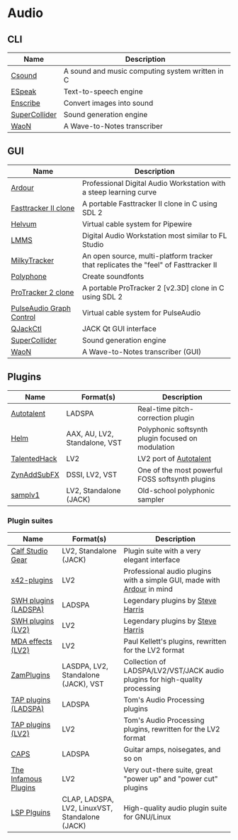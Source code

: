 # Audio

## CLI

| Name | Description |
| - | - |
| [Csound](https://github.com/csound/csound) | A sound and music computing system written in C |
| [ESpeak](https://github.com/espeak-ng/espeak-ng) | Text-to-speech engine |
| [Enscribe](https://github.com/sysrq-reisub/enscribe) | Convert images into sound |
| [SuperCollider](https://github.com/supercollider/supercollider) | Sound generation engine |
| [WaoN](https://github.com/kichiki/WaoN) | A Wave-to-Notes transcriber |

## GUI

| Name | Description |
| - | - |
| [Ardour](https://github.com/Ardour/ardour) | Professional Digital Audio Workstation with a steep learning curve |
| [Fasttracker II clone](https://github.com/8bitbubsy/ft2-clone) | A portable Fasttracker II clone in C using SDL 2 |
| [Helvum](https://gitlab.freedesktop.org/pipewire/helvum) | Virtual cable system for Pipewire |
| [LMMS](https://github.com/LMMS/lmms) | Digital Audio Workstation most similar to FL Studio |
| [MilkyTracker](https://github.com/milkytracker/MilkyTracker) | An open source, multi-platform tracker that replicates the "feel" of Fasttracker II |
| [Polyphone](https://github.com/davy7125/polyphone) | Create soundfonts |
| [ProTracker 2 clone](https://github.com/8bitbubsy/pt2-clone) | A portable ProTracker 2 [v2.3D] clone in C using SDL 2 |
| [PulseAudio Graph Control](https://github.com/futpib/pagraphcontrol) | Virtual cable system for PulseAudio |
| [QJackCtl](https://github.com/rncbc/qjackctl) | JACK Qt GUI interface |
| [SuperCollider](https://github.com/supercollider/supercollider) | Sound generation engine |
| [WaoN](https://github.com/kichiki/WaoN) | A Wave-to-Notes transcriber (GUI) |

<!--
These plugin formats are sorted alphabetically, and help me when doing the same in the table below:

AAX
AU
CLAP
DSSI
LADSPA
LV2
LinuxVST
Standalone
VST
-->

## Plugins

| Name | Format(s) | Description |
| - | - | - |
| [Autotalent](http://tombaran.info/autotalent.html) | LADSPA | Real-time pitch-correction plugin |
| [Helm](https://github.com/mtytel/helm) | AAX, AU, LV2, Standalone, VST | Polyphonic softsynth plugin focused on modulation |
| [TalentedHack](https://github.com/jeremysalwen/TalentedHack) | LV2 | LV2 port of [Autotalent](http://tombaran.info/autotalent.html) |
| [ZynAddSubFX](https://github.com/zynaddsubfx/zynaddsubfx) | DSSI, LV2, VST | One of the most powerful FOSS softsynth plugins |
| [samplv1](https://github.com/rncbc/samplv1) | LV2, Standalone (JACK) | Old-school polyphonic sampler |

### Plugin suites

| Name | Format(s) | Description |
| - | - | - |
| [Calf Studio Gear](https://github.com/calf-studio-gear/calf) | LV2, Standalone (JACK) | Plugin suite with a very elegant interface |
| [x42-plugins](https://github.com/x42/x42-plugins) | LV2 | Professional audio plugins with a simple GUI, made with [Ardour](https://github.com/Ardour/ardour) in mind |
| [SWH plugins (LADSPA)](https://github.com/swh/ladspa) | LADSPA | Legendary plugins by [Steve Harris](https://github.com/swh) |
| [SWH plugins (LV2)](https://github.com/swh/lv2) | LV2 | Legendary plugins by [Steve Harris](https://github.com/swh) |
| [MDA effects (LV2)](https://drobilla.net/software/mda-lv2.html) | LV2 | Paul Kellett's plugins, rewritten for the LV2 format |
| [ZamPlugins](https://github.com/zamaudio/zam-plugins) | LASDPA, LV2, Standalone (JACK), VST | Collection of LADSPA/LV2/VST/JACK audio plugins for high-quality processing |
| [TAP plugins (LADSPA)](https://github.com/tomscii/tap-plugins) | LADSPA | Tom's Audio Processing plugins |
| [TAP plugins (LV2)](https://github.com/moddevices/tap-lv2) | LV2 | Tom's Audio Processing plugins, rewritten for the LV2 format |
| [CAPS](http://quitte.de/dsp/caps.html) | LADSPA | Guitar amps, noisegates, and so on |
| [The Infamous Plugins](https://github.com/ssj71/infamousPlugins) | LV2 | Very out-there suite, great "power up" and "power cut" plugins |
| [LSP Plguins](https://github.com/sadko4u/lsp-plugins) | CLAP, LADSPA, LV2, LinuxVST, Standalone (JACK) | High-quality audio plugin suite for GNU/Linux |
